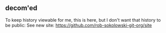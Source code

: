 ## decom'ed

To keep history viewable for me, this is here, but I don't want that history to be public:
See new site: https://github.com/rob-sokolowski-git-org/site